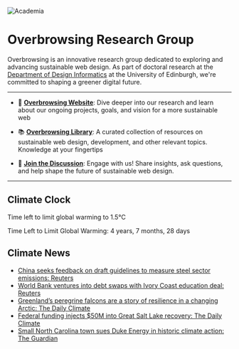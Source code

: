 ![Academia](https://img.shields.io/badge/Academia-fff?style=for-the-badge&logo=academia&logoColor=black)

# Overbrowsing Research Group

Overbrowsing is an innovative research group dedicated to exploring and advancing sustainable web design. As part of doctoral research at the [Department of Design Informatics](https://www.designinformatics.org) at the University of Edinburgh, we're committed to shaping a greener digital future.

---

- 🌱 [**Overbrowsing Website**](https://overbrowsing.com): Dive deeper into our research and learn about our ongoing projects, goals, and vision for a more sustainable web

- 📚 [**Overbrowsing Library**](https://overbrowsing.com/resources/library): A curated collection of resources on sustainable web design, development, and other relevant topics. Knowledge at your fingertips

- 💬 [**Join the Discussion**](https://github.com/orgs/overbrowsing/discussions): Engage with us! Share insights, ask questions, and help shape the future of sustainable web design.

---

## Climate Clock
Time left to limit global warming to 1.5°C
<!-- clock-time -->
Time Left to Limit Global Warming: 4 years, 7 months, 28 days
<!-- /clock-time -->

## Climate News
<!-- clock-news -->
- [China seeks feedback on draft guidelines to measure steel sector emissions: Reuters](https://www.reuters.com/world/china/china-solicits-public-feedback-guidelines-steel-sector-greenhouse-gas-emissions-2024-12-06/ )
- [World Bank ventures into debt swaps with Ivory Coast education deal: Reuters](https://www.reuters.com/world/africa/world-bank-ventures-into-debt-swaps-with-ivory-coast-education-deal-2024-12-05/ )
- [Greenland’s peregrine falcons are a story of resilience in a changing Arctic: The Daily Climate](https://www.dailyclimate.org/greenlands-peregrine-falcons-resilience-2670306087.html   )
- [Federal funding injects $50M into Great Salt Lake recovery: The Daily Climate](https://www.theguardian.com/environment/2024/dec/04/carrboro-north-carolina-duke-energy-lawsuit )
- [Small North Carolina town sues Duke Energy in historic climate action: The Guardian](https://www.theguardian.com/environment/2024/dec/04/carrboro-north-carolina-duke-energy-lawsuit )
<!-- /clock-news -->
